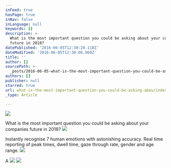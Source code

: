 ```yaml
---
inFeed: true
hasPage: true
inNav: false
inLanguage: null
keywords: []
description: >-
  What is the most important question you could be asking about your companies
  future in 2018? 
datePublished: '2016-06-05T12:30:20.110Z'
dateModified: '2016-06-05T12:30:06.960Z'
title: ''
author: []
sourcePath: >-
  _posts/2016-06-05-what-is-the-most-important-question-you-could-be-asking-abou.md
authors: []
publisher: null
starred: true
url: what-is-the-most-important-question-you-could-be-asking-abou/index.html
_type: Article

---
```

![](https://the-grid-user-content.s3-us-west-2.amazonaws.com/e5c2e286-7bdf-4c68-b475-9c943ae4b86f.png)

What is the most important question you could be asking about your companies future in 2018?
![](https://the-grid-user-content.s3-us-west-2.amazonaws.com/a609d8ec-decc-4cd7-83e1-fb37e660e46a.png)

Instantly recognise 7 human emotions with astonishing accuracy. Real time reporting of peak times, dwell time, gaze through rate, gender and age range.
![](https://the-grid-user-content.s3-us-west-2.amazonaws.com/fc1f2ca2-b0f5-4236-9614-c62f6b01795d.jpg)

A ![](https://the-grid-user-content.s3-us-west-2.amazonaws.com/5bfae30c-bba5-4903-a022-a71c2704f0bc.jpg)
![](https://the-grid-user-content.s3-us-west-2.amazonaws.com/f262bb8b-9586-43fd-88ee-d7fe2d06cc83.png)